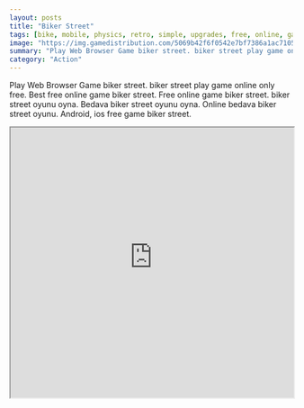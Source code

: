 ```yaml
---
layout: posts
title: "Biker Street"
tags: [bike, mobile, physics, retro, simple, upgrades, free, online, games, oyna, game, free, games, play, play, games]
image: "https://img.gamedistribution.com/5069b42f6f0542e7bf7386a1ac710500-512x384.jpeg"
summary: "Play Web Browser Game biker street. biker street play game online only free. Best free online game biker street. Free online game biker street. biker street oyunu oyna. Bedava biker street oyunu oyna. Online bedava biker street oyunu. Android, ios free game biker street."
category: "Action"
---
```


Play Web Browser Game biker street. biker street play game online only free. Best free online game biker street. Free online game biker street. biker street oyunu oyna. Bedava biker street oyunu oyna. Online bedava biker street oyunu. Android, ios free game biker street.

<iframe width="100%" height="480px;" src="https://html5.gamedistribution.com/5069b42f6f0542e7bf7386a1ac710500/"></iframe>